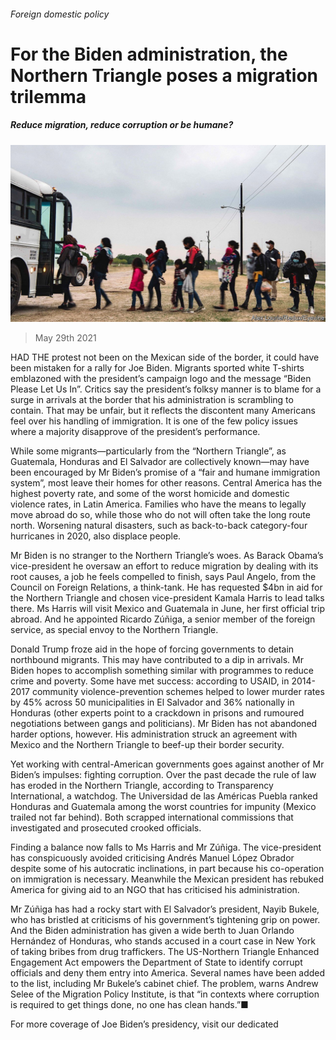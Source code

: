 ###### Foreign domestic policy

# For the Biden administration, the Northern Triangle poses a migration trilemma 

##### Reduce migration, reduce corruption or be humane? 

![image](images/20210529_usp502.jpg) 

> May 29th 2021 

HAD THE protest not been on the Mexican side of the border, it could have been mistaken for a rally for Joe Biden. Migrants sported white T-shirts emblazoned with the president’s campaign logo and the message “Biden Please Let Us In”. Critics say the president’s folksy manner is to blame for a surge in arrivals at the border that his administration is scrambling to contain. That may be unfair, but it reflects the discontent many Americans feel over his handling of immigration. It is one of the few policy issues where a majority disapprove of the president’s performance.

While some migrants—particularly from the “Northern Triangle”, as Guatemala, Honduras and El Salvador are collectively known—may have been encouraged by Mr Biden’s promise of a “fair and humane immigration system”, most leave their homes for other reasons. Central America has the highest poverty rate, and some of the worst homicide and domestic violence rates, in Latin America. Families who have the means to legally move abroad do so, while those who do not will often take the long route north. Worsening natural disasters, such as back-to-back category-four hurricanes in 2020, also displace people.


Mr Biden is no stranger to the Northern Triangle’s woes. As Barack Obama’s vice-president he oversaw an effort to reduce migration by dealing with its root causes, a job he feels compelled to finish, says Paul Angelo, from the Council on Foreign Relations, a think-tank. He has requested $4bn in aid for the Northern Triangle and chosen vice-president Kamala Harris to lead talks there. Ms Harris will visit Mexico and Guatemala in June, her first official trip abroad. And he appointed Ricardo Zúñiga, a senior member of the foreign service, as special envoy to the Northern Triangle.

Donald Trump froze aid in the hope of forcing governments to detain northbound migrants. This may have contributed to a dip in arrivals. Mr Biden hopes to accomplish something similar with programmes to reduce crime and poverty. Some have met success: according to USAID, in 2014-2017 community violence-prevention schemes helped to lower murder rates by 45% across 50 municipalities in El Salvador and 36% nationally in Honduras (other experts point to a crackdown in prisons and rumoured negotiations between gangs and politicians). Mr Biden has not abandoned harder options, however. His administration struck an agreement with Mexico and the Northern Triangle to beef-up their border security.

Yet working with central-American governments goes against another of Mr Biden’s impulses: fighting corruption. Over the past decade the rule of law has eroded in the Northern Triangle, according to Transparency International, a watchdog. The Universidad de las Américas Puebla ranked Honduras and Guatemala among the worst countries for impunity (Mexico trailed not far behind). Both scrapped international commissions that investigated and prosecuted crooked officials.

Finding a balance now falls to Ms Harris and Mr Zúñiga. The vice-president has conspicuously avoided criticising Andrés Manuel López Obrador despite some of his autocratic inclinations, in part because his co-operation on immigration is necessary. Meanwhile the Mexican president has rebuked America for giving aid to an NGO that has criticised his administration.

Mr Zúñiga has had a rocky start with El Salvador’s president, Nayib Bukele, who has bristled at criticisms of his government’s tightening grip on power. And the Biden administration has given a wide berth to Juan Orlando Hernández of Honduras, who stands accused in a court case in New York of taking bribes from drug traffickers. The US-Northern Triangle Enhanced Engagement Act empowers the Department of State to identify corrupt officials and deny them entry into America. Several names have been added to the list, including Mr Bukele’s cabinet chief. The problem, warns Andrew Selee of the Migration Policy Institute, is that “in contexts where corruption is required to get things done, no one has clean hands.”■

For more coverage of Joe Biden’s presidency, visit our dedicated 

